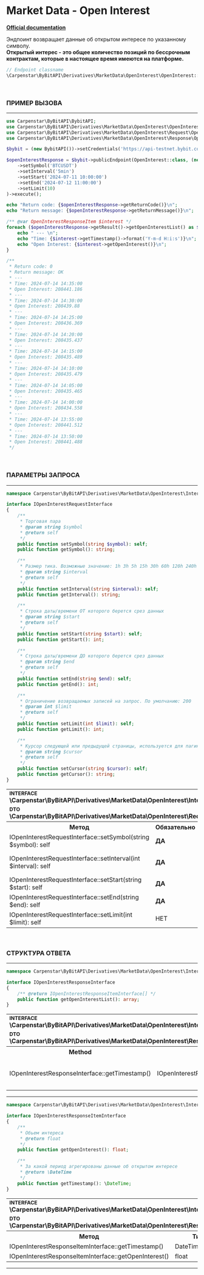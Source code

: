 # Market Data - Open Interest
<b>[Official documentation](https://bybit-exchange.github.io/docs/derivatives/public/open-interest)</b>
<p>Эндпоинт возвращает данные об открытом интересе по указанному символу. <br />
<b>Открытый интерес - это общее количество позиций по бессрочным контрактам, которые в настоящее время имеются на платформе.</b></p>

```php
// Endpoint classname
\Carpenstar\ByBitAPI\Derivatives\MarketData\OpenInterest\OpenInterest::class
```

<br />

<h3 width="100%"><b>ПРИМЕР ВЫЗОВА</b></h3>

---

```php
use Carpenstar\ByBitAPI\BybitAPI;
use Carpenstar\ByBitAPI\Derivatives\MarketData\OpenInterest\OpenInterest;
use Carpenstar\ByBitAPI\Derivatives\MarketData\OpenInterest\Request\OpenInterestRequest;
use Carpenstar\ByBitAPI\Derivatives\MarketData\OpenInterest\Response\OpenInterestResponseItem;

$bybit = (new BybitAPI())->setCredentials('https://api-testnet.bybit.com');

$openInterestResponse = $bybit->publicEndpoint(OpenInterest::class, (new OpenInterestRequest())
    ->setSymbol('BTCUSDT')
    ->setInterval('5min')
    ->setStart('2024-07-11 10:00:00')
    ->setEnd('2024-07-12 11:00:00')
    ->setLimit(10)
)->execute();

echo "Return code: {$openInterestResponse->getReturnCode()}\n";
echo "Return message: {$openInterestResponse->getReturnMessage()}\n";

/** @var OpenInterestResponseItem $interest */
foreach ($openInterestResponse->getResult()->getOpenInterestList() as $interest) {
    echo " --- \n";
    echo "Time: {$interest->getTimestamp()->format('Y-m-d H:i:s')}\n";
    echo "Open Interest: {$interest->getOpenInterest()}\n";
}

/**
 * Return code: 0
 * Return message: OK
 * ---
 * Time: 2024-07-14 14:35:00
 * Open Interest: 208441.186
 * ---
 * Time: 2024-07-14 14:30:00
 * Open Interest: 208439.88
 * ---
 * Time: 2024-07-14 14:25:00
 * Open Interest: 208436.369
 * ---
 * Time: 2024-07-14 14:20:00
 * Open Interest: 208435.437
 * ---
 * Time: 2024-07-14 14:15:00
 * Open Interest: 208435.489
 * ---
 * Time: 2024-07-14 14:10:00
 * Open Interest: 208435.479
 * ---
 * Time: 2024-07-14 14:05:00
 * Open Interest: 208435.465
 * ---
 * Time: 2024-07-14 14:00:00
 * Open Interest: 208434.558
 * ---
 * Time: 2024-07-14 13:55:00
 * Open Interest: 208441.512
 * ---
 * Time: 2024-07-14 13:50:00
 * Open Interest: 208441.488
 */
```  

<br />

<h3 width="100%"><b>ПАРАМЕТРЫ ЗАПРОСА</b></h3>

---

```php
namespace Carpenstar\ByBitAPI\Derivatives\MarketData\OpenInterest\Interfaces;

interface IOpenInterestRequestInterface
{
    /**
     * Торговая пара
     * @param string $symbol
     * @return self
     */
    public function setSymbol(string $symbol): self;
    public function getSymbol(): string;

    /**
     * Размер тика. Возможные значение: 1h 3h 5h 15h 30h 60h 120h 240h 360h 720h D M W
     * @param string $interval
     * @return self
     */
    public function setInterval(string $interval): self;
    public function getInterval(): string;

    /**
     * Строка даты/времени ОТ которого берется срез данных
     * @param string $start
     * @return self
     */
    public function setStart(string $start): self;
    public function getStart(): int;

    /**
     * Строка даты/времени ДО которого берется срез данных
     * @param string $end
     * @return self
     */
    public function setEnd(string $end): self;
    public function getEnd(): int;

    /**
     * Ограничение возвращаемых записей на запрос. По умолчанию: 200
     * @param int $limit
     * @return self
     */
    public function setLimit(int $limit): self;
    public function getLimit(): int;

    /**
     * Курсор следующей или предыдущей страницы, используется для пагинации
     * @param string $cursor
     * @return self
     */
    public function setCursor(string $cursor): self;
    public function getCursor(): string;
}
```  
<table style="width: 100%">
  <tr>
    <td colspan="3">
        <sup><b>INTERFACE</b></sup> <br />
        <b>\Carpenstar\ByBitAPI\Derivatives\MarketData\OpenInterest\Interfaces\IOpenInterestRequestInterface::class</b>
    </td>
  </tr>
  <tr>
    <td colspan="3">
        <sup><b>DTO</b></sup> <br />
        <b>\Carpenstar\ByBitAPI\Derivatives\MarketData\OpenInterest\Request\OpenInterestRequest::class</b>
    </td>
  </tr>
  <tr>
    <th style="width: 40%; text-align: center">Метод</th>
    <th style="width: 10%; text-align: center">Обязательно</th>
    <th style="width: 50%; text-align: center">Описание</th>
  </tr>
  <tr>
    <td>IOpenInterestRequestInterface::setSymbol(string $symbol): self</td>
    <td><b>ДА</b></td>
    <td>Торговая пара</td>
  </tr>
  <tr>
    <td>IOpenInterestRequestInterface::setInterval(int $interval): self</td>
    <td><b>ДА</b></td>
    <td>
      Размер тика. <br />
      Возможные значения: 1h 3h 5h 15h 30h 60h 120h 240h 360h 720h D M W
    </td>
  </tr>
  <tr>
    <td>IOpenInterestRequestInterface::setStart(string $start): self</td>
    <td><b>ДА</b></td>
    <td>Таймштамп ОТ которого берется срез данных</td>
  </tr>
  <tr>
    <td>IOpenInterestRequestInterface::setEnd(string $end): self</td>
    <td><b>ДА</b></td>
    <td>Таймштамп ДО которого берется срез данных</td>
  </tr>
  <tr>
    <td>IOpenInterestRequestInterface::setLimit(int $limit): self</td>
    <td>НЕТ</td>
    <td>Ограничение возвращаемых записей на запрос. По умолчанию: 200</td>
  </tr>
</table>

<br />

<h3 width="100%"><b>СТРУКТУРА ОТВЕТА</b></h3>

---

```php
namespace Carpenstar\ByBitAPI\Derivatives\MarketData\OpenInterest\Interfaces;

interface IOpenInterestResponseInterface
{
    /** @return IOpenInterestResponseItemInterface[] */
    public function getOpenInterestList(): array;
}
```

<table style="width: 100%">
  <tr>
    <td colspan="3">
        <sup><b>INTERFACE</b></sup> <br />
        <b>\Carpenstar\ByBitAPI\Derivatives\MarketData\OpenInterest\Interfaces\IOpenInterestResponseInterface::class</b>
    </td>
  </tr>
  <tr>
    <td colspan="3">
        <sup><b>DTO</b></sup> <br />
        <b>\Carpenstar\ByBitAPI\Derivatives\MarketData\OpenInterest\Response\OpenInterestResponse::class</b>
    </td>
  </tr>
  <tr>
    <th style="width: 20%; text-align: center">Method</th>
    <th style="width: 20%; text-align: center">Type</th>
    <th style="width: 60%; text-align: center">Description</th>
  </tr>
  <tr>
    <td>IOpenInterestResponseInterface::getTimestamp()</td>
    <td>IOpenInterestResponseItemInterface[]</td>
    <td>Список записей об открытом интересе сгруппированных по часу </td>
  </tr>
</table>

---

```php
namespace Carpenstar\ByBitAPI\Derivatives\MarketData\OpenInterest\Interfaces;

interface IOpenInterestResponseItemInterface
{
    /**
     * Обьем интереса
     * @return float
     */
    public function getOpenInterest(): float;

    /**
     * За какой период агрегированы данные об открытом интересе
     * @return \DateTime
     */
    public function getTimestamp(): \DateTime;
}
```
<table style="width: 100%">
  <tr>
    <td colspan="3">
        <sup><b>INTERFACE</b></sup> <br />
        <b>\Carpenstar\ByBitAPI\Derivatives\MarketData\OpenInterest\Interfaces\IOpenInterestResponseItemInterface::class</b>
    </td>
  </tr>
  <tr>
    <td colspan="3">
        <sup><b>DTO</b></sup> <br />
        <b>\Carpenstar\ByBitAPI\Derivatives\MarketData\OpenInterest\Response\OpenInterestResponseItem::class</b>
    </td>
  </tr>
  <tr>
    <th style="width: 20%; text-align: center">Метод</th>
    <th style="width: 20%; text-align: center">Тип</th>
    <th style="width: 60%; text-align: center">Описание</th>
  </tr>
  <tr>
    <td>IOpenInterestResponseItemInterface::getTimestamp()</td>
    <td>DateTime</td>
    <td>Время исполнения запроса</td>
  </tr>
  <tr>
    <td>IOpenInterestResponseItemInterface::getOpenInterest()</td>
    <td>float</td>
    <td>Обьем интереса</td>
  </tr>
</table>

---